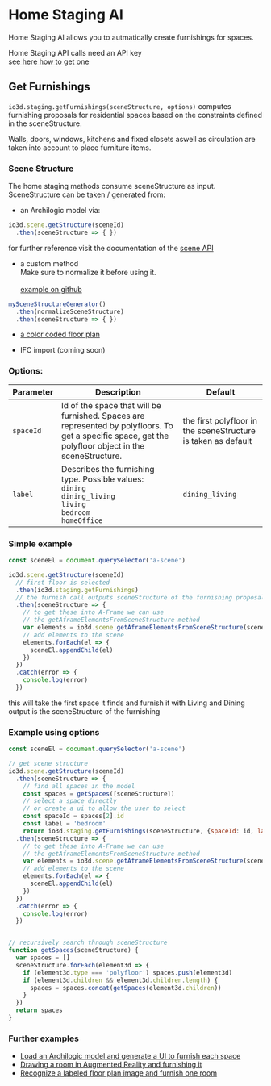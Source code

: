# Home Staging AI

Home Staging AI allows you to autmatically create furnishings for spaces.<br>

Home Staging API calls need an API key<br>
[see here how to get one](https://3d.io/docs/api/1/get-started-browser.html#using-publishable-api-keys)

## Get Furnishings

`io3d.staging.getFurnishings(sceneStructure, options)` computes furnishing proposals for residential spaces based on the constraints defined in the sceneStructure.

Walls, doors, windows, kitchens and fixed closets aswell as circulation are taken into account to place furniture items.

### Scene Structure

The home staging methods consume sceneStructure as input.
SceneStructure can be taken / generated from:

* an Archilogic model
via:
```javascript
io3d.scene.getStructure(sceneId)
  .then(sceneStructure => { })
```
for further reference visit the documentation of the [scene API](scene.md)

* a custom method<br>
  Make sure to normalize it before using it.<br><br>
  [example on github](https://github.com/archilogic-com/3dio-js/tree/master/examples-browser/staging/stage-room-ar)
```javascript
mySceneStructureGenerator()
  .then(normalizeSceneStructure)
  .then(sceneStructure => { })
```

* [a color coded floor plan](convert-floor-plan-to-3d.html#recognize)

* IFC import (coming soon)


### Options:

| Parameter | Description | Default |
| --- | --- | --- |
| `spaceId` | Id of the space that will be furnished. Spaces are represented by polyfloors. To get a specific space, get the polyfloor object in the sceneStructure. | the first polyfloor in the sceneStructure is taken as default |
| `label` | Describes the furnishing type. Possible values:<br>`dining`<br>`dining_living`<br>`living`<br>`bedroom`<br>`homeOffice` | `dining_living` |

### Simple example

```javascript
const sceneEl = document.querySelector('a-scene')

io3d.scene.getStructure(sceneId)
  // first floor is selected 
  .then(io3d.staging.getFurnishings)
  // the furnish call outputs sceneStructure of the furnishing proposal
  .then(sceneStructure => { 
    // to get these into A-Frame we can use
    // the getAframeElementsFromSceneStructure method
    var elements = io3d.scene.getAframeElementsFromSceneStructure(sceneStructure)
    // add elements to the scene
    elements.forEach(el => {
      sceneEl.appendChild(el)
    })
  })
  .catch(error => {
    console.log(error)
  })
```
this will take the first space it finds
and furnish it with Living and Dining
output is the sceneStructure of the furnishing

### Example using options

```javascript
const sceneEl = document.querySelector('a-scene')

// get scene structure
io3d.scene.getStructure(sceneId)
  .then(sceneStructure => {
    // find all spaces in the model
    const spaces = getSpaces([sceneStructure])
    // select a space directly
    // or create a ui to allow the user to select
    const spaceId = spaces[2].id
    const label = 'bedroom'
    return io3d.staging.getFurnishings(sceneStructure, {spaceId: id, label: label})
  .then(sceneStructure => {
    // to get these into A-Frame we can use
    // the getAframeElementsFromSceneStructure method
    var elements = io3d.scene.getAframeElementsFromSceneStructure(sceneStructure)
    // add elements to the scene
    elements.forEach(el => {
      sceneEl.appendChild(el)
    })
  })
  .catch(error => {
    console.log(error)
  })


// recursively search through sceneStructure
function getSpaces(sceneStructure) {
  var spaces = []
  sceneStructure.forEach(element3d => {
    if (element3d.type === 'polyfloor') spaces.push(element3d)
    if (element3d.children && element3d.children.length) {
      spaces = spaces.concat(getSpaces(element3d.children))
    }
  })
  return spaces
}
```

### Further examples

* [Load an Archilogic model and generate a UI to furnish each space](https://github.com/archilogic-com/3dio-js/blob/master/examples-browser/staging/stage-scene-structure/index.html)
* [Drawing a room in Augmented Reality and furnishing it](https://github.com/archilogic-com/3dio-js/tree/master/examples-browser/staging/stage-room-ar)
* [Recognize a labeled floor plan image and furnish one room](https://github.com/archilogic-com/3dio-js/blob/master/examples-browser/staging/stage-floor-plan/index.html)


